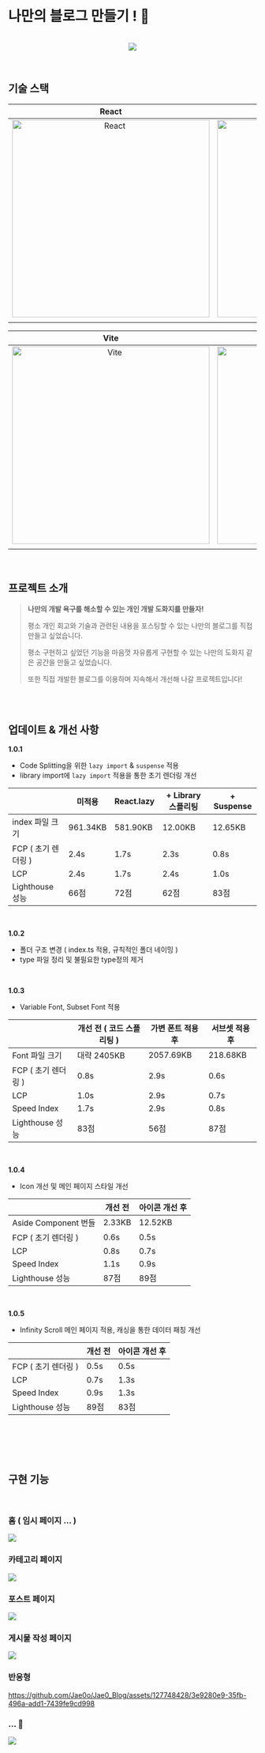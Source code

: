 # 나만의 블로그 만들기 ! 🔨

<p align="center">
  <br>
  <img src="https://res.cloudinary.com/dalxgxu2o/image/upload/v1709461950/Blog%20Assets/BLOG%20README%20V2/Home_lc0apu.png">
  <br>
</p>

<br>

## 기술 스택

|                                                                       React                                                                        |                                                                      TypeScript                                                                      |                                                                  Firebase                                                                   |                                                                   Tanstack Query                                                                    |
| :------------------------------------------------------------------------------------------------------------------------------------------------: | :--------------------------------------------------------------------------------------------------------------------------------------------------: | :-----------------------------------------------------------------------------------------------------------------------------------------: | :-------------------------------------------------------------------------------------------------------------------------------------------------: |
| <img src="https://res.cloudinary.com/dalxgxu2o/image/upload/v1705464866/Stack%20Logo/Small%20Logo/React_logo_tvijvb.png" width=400px alt="React"/> | <img src="https://res.cloudinary.com/dalxgxu2o/image/upload/v1705465338/Stack%20Logo/Small%20Logo/Typescript_logo_h0m2mf.png" width=400px alt="TS"/> | <img src="https://res.cloudinary.com/dalxgxu2o/image/upload/v1707144258/Stack%20Logo/Firebase_Logo_zpmmre.png" width=400px alt="firebase"/> | <img src="https://res.cloudinary.com/dalxgxu2o/image/upload/v1705463855/Stack%20Logo/React-Query-Logo_kbrt98.png" width=400px alt="tanstack query"> |
|                                                                                                                                                    |

|                                                                 Vite                                                                  |                                                                       Styled Components                                                                       |                                                                    Framer Motion                                                                    |                                                                   Zustand                                                                    |
| :-----------------------------------------------------------------------------------------------------------------------------------: | :-----------------------------------------------------------------------------------------------------------------------------------------------------------: | :-------------------------------------------------------------------------------------------------------------------------------------------------: | :------------------------------------------------------------------------------------------------------------------------------------------: |
| <img src="https://res.cloudinary.com/dalxgxu2o/image/upload/v1705463857/Stack%20Logo/Vitejs-Logo_sf6fos.svg" width=400px alt="Vite"/> | <img src="https://res.cloudinary.com/dalxgxu2o/image/upload/v1705463857/Stack%20Logo/styled-components-Logo_jubqox.svg" width=400px alt="Styled Components"/> | <img src="https://noticon-static.tammolo.com/dgggcrkxq/image/upload/v1634080848/noticon/kcpekdqmworot1csvv7k.png" width=400px alt="framer motion"/> | <img src="https://noticon-static.tammolo.com/dgggcrkxq/image/upload/v1675253316/noticon/gg2mfsvpu2aje4f8rpuc.png" width=400px alt="zustand"> |
|                                                                                                                                       |

<br>

## 프로젝트 소개

<p align="center">

> **나만의 개발 욕구를 해소할 수 있는 개인 개발 도화지를 만들자!**
>
> 평소 개인 회고와 기술과 관련된 내용을 포스팅할 수 있는 나만의 블로그를 직접 만들고 싶었습니다.
>
> 평소 구현하고 싶었던 기능을 마음껏 자유롭게 구현할 수 있는 나만의 도화지 같은 공간을 만들고 싶었습니다.
>
> 또한 직접 개발한 블로그를 이용하며 지속해서 개선해 나갈 프로젝트입니다!

</p>

<br>

<br>

## 업데이트 & 개선 사항

**1.0.1**<br>

- Code Splitting을 위한 `lazy import` & `suspense` 적용
- library import에 `lazy import` 적용을 통한 초기 렌더링 개선

|                     | 미적용   | React.lazy | + Library 스플리팅 | + Suspense |
| ------------------- | -------- | ---------- | ------------------ | ---------- |
| index 파일 크기     | 961.34KB | 581.90KB   | 12.00KB            | 12.65KB    |
| FCP ( 초기 렌더링 ) | 2.4s     | 1.7s       | 2.3s               | 0.8s       |
| LCP                 | 2.4s     | 1.7s       | 2.4s               | 1.0s       |
| Lighthouse 성능     | 66점     | 72점       | 62점               | 83점       |

<br>

**1.0.2**<br>

- 폴더 구조 변경 ( index.ts 적용, 규칙적인 폴더 네이밍 )
- type 파일 정리 및 불필요한 type정의 제거

<br>

**1.0.3**<br>

- Variable Font, Subset Font 적용

|                     | 개선 전 ( 코드 스플리팅 ) | 가변 폰트 적용 후 | 서브셋 적용 후 |
| ------------------- | ------------------------- | ----------------- | -------------- |
| Font 파일 크기      | 대략 2405KB               | 2057.69KB         | 218.68KB       |
| FCP ( 초기 렌더링 ) | 0.8s                      | 2.9s              | 0.6s           |
| LCP                 | 1.0s                      | 2.9s              | 0.7s           |
| Speed Index         | 1.7s                      | 2.9s              | 0.8s           |
| Lighthouse 성능     | 83점                      | 56점              | 87점           |

<br>

**1.0.4**<br>

- Icon 개선 및 메인 페이지 스타일 개선

|                      | 개선 전 | 아이콘 개선 후 |
| -------------------- | ------- | -------------- |
| Aside Component 번들 | 2.33KB  | 12.52KB        |
| FCP ( 초기 렌더링 )  | 0.6s    | 0.5s           |
| LCP                  | 0.8s    | 0.7s           |
| Speed Index          | 1.1s    | 0.9s           |
| Lighthouse 성능      | 87점    | 89점           |

<br>

**1.0.5**<br>

- Infinity Scroll 메인 페이지 적용, 캐싱을 통한 데이터 패칭 개선

|                     | 개선 전 | 아이콘 개선 후 |
| ------------------- | ------- | -------------- |
| FCP ( 초기 렌더링 ) | 0.5s    | 0.5s           |
| LCP                 | 0.7s    | 1.3s           |
| Speed Index         | 0.9s    | 1.3s           |
| Lighthouse 성능     | 89점    | 83점           |

<br>

<br>

<br>

<br>

## 구현 기능

<br>

### 홈 ( 임시 페이지 ... )

<img src="https://res.cloudinary.com/dalxgxu2o/image/upload/v1709461950/Blog%20Assets/BLOG%20README%20V2/Home_lc0apu.png">

<br>

### 카테고리 페이지

<img src="https://res.cloudinary.com/dalxgxu2o/image/upload/v1709461948/Blog%20Assets/BLOG%20README%20V2/PostList_dimnzn.png">

<br>

### 포스트 페이지

<img src="https://res.cloudinary.com/dalxgxu2o/image/upload/v1709461949/Blog%20Assets/BLOG%20README%20V2/Post_uvg7j3.png">

<br>

### 게시물 작성 페이지

<img src="https://res.cloudinary.com/dalxgxu2o/image/upload/v1709461947/Blog%20Assets/BLOG%20README%20V2/PostEdit_hfch8k.png">

<br>

### 반응형

https://github.com/Jae0o/Jae0_Blog/assets/127748428/3e9280e9-35fb-496a-add1-7439fe9cd998

### ... 🫶

<img src="https://res.cloudinary.com/dalxgxu2o/image/upload/v1709462732/Blog%20Assets/BLOG%20README%20V2/Modal_nrzojw.png">
  
<br>

<br>
